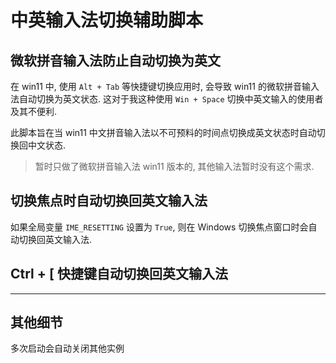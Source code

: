 # 中英输入法切换辅助脚本

## 微软拼音输入法防止自动切换为英文

在 win11 中, 使用 `Alt + Tab` 等快捷键切换应用时,
会导致 win11 的微软拼音输入法自动切换为英文状态.
这对于我这种使用 `Win + Space` 切换中英文输入的使用者及其不便利.

此脚本旨在当 win11 中文拼音输入法以不可预料的时间点切换成英文状态时自动切换回中文状态.

> 暂时只做了微软拼音输入法 win11 版本的, 其他输入法暂时没有这个需求.

## 切换焦点时自动切换回英文输入法

如果全局变量 `IME_RESETTING` 设置为 `True`, 则在 Windows 切换焦点窗口时会自动切换回英文输入法.

## Ctrl + [ 快捷键自动切换回英文输入法

---

## 其他细节

多次启动会自动关闭其他实例